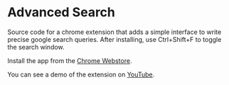 # Advanced Search

Source code for a chrome extension that adds a simple interface to write precise google search queries.  After installing, use Ctrl+Shift+F to toggle the search window.

Install the app from the [Chrome Webstore](https://chrome.google.com/webstore/detail/advanced-search/elgfhefgbaekbebmlmdhildnlhinmnak).

You can see a demo of the extension on [YouTube](https://www.youtube.com/watch?v=qOcxyw2TwQg).

